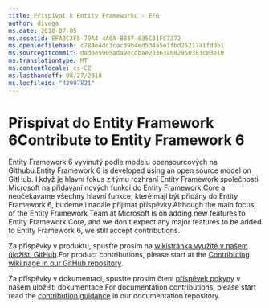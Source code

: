 ```yaml
---
title: Přispívat k Entity Frameworku - EF6
author: divega
ms.date: 2018-07-05
ms.assetid: EFA3C3F5-79A4-4A0A-BB37-035C31FC7372
ms.openlocfilehash: c784e4dc3cac39b4ed534a5e1fbd25217a1fd0b1
ms.sourcegitcommit: dadee5905ada9ecdbae28363a682950383ce3e10
ms.translationtype: MT
ms.contentlocale: cs-CZ
ms.lasthandoff: 08/27/2018
ms.locfileid: "42997821"
---
```

# <a name="contribute-to-entity-framework-6"></a><span data-ttu-id="f9f35-102">Přispívat do Entity Framework 6</span><span class="sxs-lookup"><span data-stu-id="f9f35-102">Contribute to Entity Framework 6</span></span>
<span data-ttu-id="f9f35-103">Entity Framework 6 vyvinutý podle modelu opensourcových na Githubu.</span><span class="sxs-lookup"><span data-stu-id="f9f35-103">Entity Framework 6 is developed using an open source model on GitHub.</span></span> <span data-ttu-id="f9f35-104">I když je hlavní fokus z týmu rozhraní Entity Framework společnosti Microsoft na přidávání nových funkcí do Entity Framework Core a neočekáváme všechny hlavní funkce, které mají být přidány do Entity Framework 6, budeme i nadále přijímat příspěvky.</span><span class="sxs-lookup"><span data-stu-id="f9f35-104">Although the main focus of the Entity Framework Team at Microsoft is on adding new features to Entity Framework Core, and we don't expect any major features to be added to Entity Framework 6, we still accept contributions.</span></span>

<span data-ttu-id="f9f35-105">Za příspěvky v produktu, spusťte prosím na [wikistránka využité v našem úložišti GitHub](https://github.com/aspnet/EntityFramework6/wiki/Contributing).</span><span class="sxs-lookup"><span data-stu-id="f9f35-105">For product contributions, please start at the [Contributing wiki page in our GitHub repository](https://github.com/aspnet/EntityFramework6/wiki/Contributing).</span></span>

<span data-ttu-id="f9f35-106">Za příspěvky v dokumentaci, spusťte prosím čtení [příspěvek pokyny](https://github.com/aspnet/EntityFramework.Docs/blob/master/CONTRIBUTING.md) v našem úložišti dokumentace.</span><span class="sxs-lookup"><span data-stu-id="f9f35-106">For documentation contributions, please start read the [contribution guidance](https://github.com/aspnet/EntityFramework.Docs/blob/master/CONTRIBUTING.md) in our documentation repository.</span></span>
